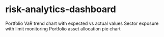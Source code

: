 # risk-analytics-dashboard
Portfolio VaR trend chart with expected vs actual values Sector exposure with limit monitoring Portfolio asset allocation pie chart
